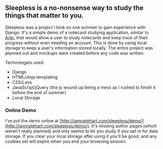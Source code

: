 ## Sleepless is a no-nonsense way to study the things that matter to you.
Sleepless was a project I took on one summer to gain experience with Django. It's a simple demo of a notecard studying application, similar to [Anki](http://ankisrs.net), that would allow a user to study notecards and keep track of their progress without even needing an account. This is done by using local storage to keep a user's information stored locally. The entire project was planned out and mockups were created before any code was written.

Technologies used:
- Django
- HTML/Jinja templating
- CSS/Less
- JavaScript/jQuery (the js wound up being a mess as I rushed to finish it before the end of summer)
- Local Storage

### Online Demo
I've put the demo online at [http://iamnatehart.com/sleepless/demo/](http://iamnatehart.com/sleepless/demo/). It's missing author pages (which weren't really planned) and only seems to let you study if you opt in for data storage. If you clear your local storage after using it you'll be good, and any cookies set will expire when you end your browsing session.
